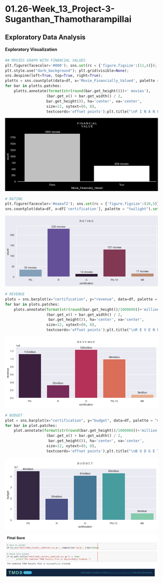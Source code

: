 # 01.26-Week_13_Project-3-Suganthan_Thamotharampillai




## **Exploratory Data Analysis**

#### **Exploratory** Visualization


```python
## MOVIES GRAPH WITH FINANCIAL VALUES
plt.figure(facecolor='#000'); sns.set(rc = {'figure.figsize':(11,4)});
plt.style.use("dark_background"); plt.grid(visible=None);
sns.despine(left=True, top=True, right=True);
plotts = sns.countplot(data=df, x='Movie_Financially_Valued', palette = ['silver',"white"], linewidth=0) #['#432371',"#FAAE7B"]
for bar in plotts.patches:
    plotts.annotate(format(str(round(bar.get_height()))+' movies'),
                   (bar.get_x() + bar.get_width() / 2,
                   bar.get_height()), ha='center', va='center',
                   size=12, xytext=(0, 8),
                   textcoords='offset points');plt.title("\nF I N A N C I A L\nV A L U E\n");
```

![png](Files/ReadMe/EDA0.png)


```python
# RATING
plt.figure(facecolor='#eaeaf2'); sns.set(rc = {'figure.figsize':(10,5)});
sns.countplot(data=df, x=df['certification'], palette = "twilight").set(title='\nR A T I N G\n');
```

![png](Files1/EDA1.png)


```python
# REVENUE
plots = sns.barplot(x="certification", y="revenue", data=df, palette = "rocket", errorbar=None);
for bar in plots.patches:
    plots.annotate(format(str(round(bar.get_height()/1000000))+'million'),
                   (bar.get_x() + bar.get_width() / 2,
                    bar.get_height()), ha='center', va='center',
                   size=12, xytext=(0, 8),
                   textcoords='offset points');plt.title("\nR E V E N U E\n")
```

![png](Files1/EDA2.png)


```python
# BUDGET
plot = sns.barplot(x="certification", y="budget", data=df, palette = "mako", errorbar=None); 
for bar in plot.patches:
    plot.annotate(format(str(round(bar.get_height()/1000000))+'million'),
                   (bar.get_x() + bar.get_width() / 2,
                    bar.get_height()), ha='center', va='center',
                   size=12, xytext=(0, 8),
                   textcoords='offset points');plt.title("\nB U D G E T\n")
```

![png](Files1/EDA3.png)

![png](Files/ReadMe/EDA4.png)